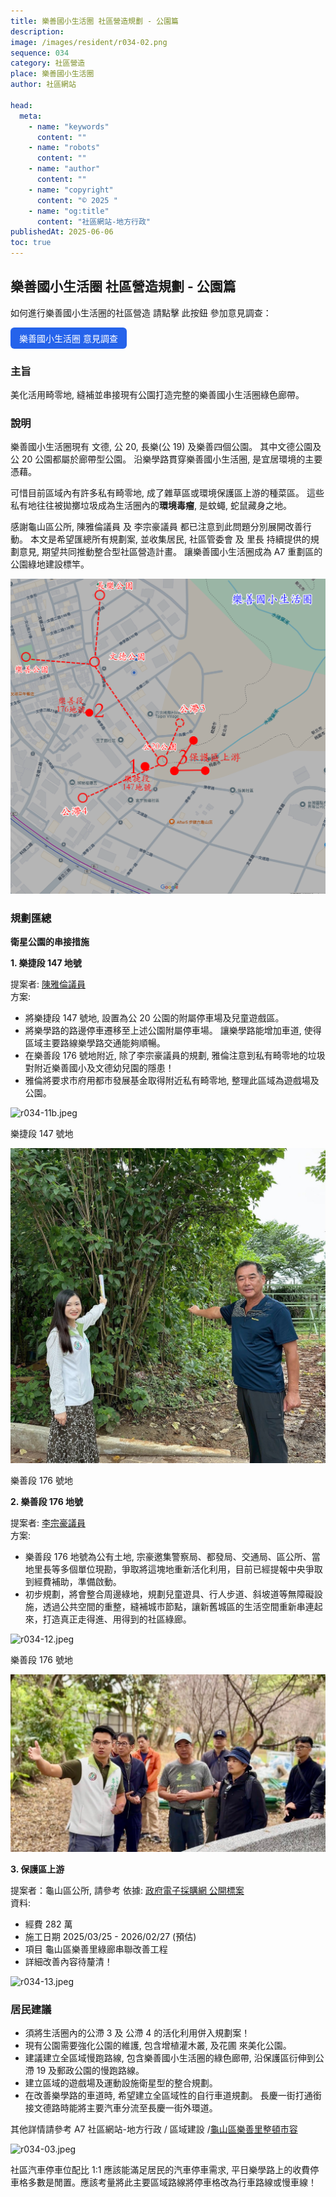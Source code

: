 ```yaml
---
title: 樂善國小生活圈 社區營造規劃 - 公園篇
description:
image: /images/resident/r034-02.png
sequence: 034
category: 社區營造
place: 樂善國小生活圈
author: 社區網站

head:
  meta:
    - name: "keywords"
      content: ""
    - name: "robots"
      content: ""
    - name: "author"
      content: ""
    - name: "copyright"
      content: "© 2025 "
    - name: "og:title"
      content: "社區網站-地方行政"
publishedAt: 2025-06-06
toc: true
---
```


## 樂善國小生活圈 社區營造規劃 - 公園篇

如何進行樂善國小生活圈的社區營造 請點擊 此按鈕 參加意見調查：

<a href="https://a7kanban14.netlify.app/websites" style="display: inline-block; padding: 0.5em 1em; background-color: #2563eb; color: white; border-radius: 6px; text-decoration: none;">
  樂善國小生活圈 意見調查
</a>

### 主旨

美化活用畸零地, 縫補並串接現有公園打造完整的樂善國小生活圈綠色廊帶。

### 說明

樂善國小生活圈現有 文德, 公 20, 長樂(公 19) 及樂善四個公園。 其中文德公園及公 20 公園都屬於廊帶型公園。 沿樂學路貫穿樂善國小生活圈, 是宜居環境的主要憑藉。

可惜目前區域內有許多私有畸零地, 成了雜草區或環境保護區上游的種菜區。 這些私有地往往被拋擲垃圾成為生活圈內的**環境毒瘤**, 是蚊蠅, 蛇鼠藏身之地。

感謝龜山區公所, 陳雅倫議員 及 李宗豪議員 都已注意到此問題分別展開改善行動。 本文是希望匯總所有規劃案, 並收集居民, 社區管委會 及 里長 持續提供的規劃意見, 期望共同推動整合型社區營造計畫。 讓樂善國小生活圈成為 A7 重劃區的公園綠地建設標竿。

![r034-02.png](/images/resident/r034-02.png)

### 規劃匯總

**衛星公園的串接措施**

**1. 樂捷段 147 地號**

提案者: <a href="https://www.facebook.com/share/p/1GJzRbmWwx/">陳雅倫議員</a>  
方案:

- 將樂捷段 147 號地, 設置為公 20 公園的附屬停車場及兒童遊戲區。
- 將樂學路的路邊停車遷移至上述公園附屬停車場。 讓樂學路能增加車道, 使得區域主要路線樂學路交通能夠順暢。
- 在樂善段 176 號地附近, 除了李宗豪議員的規劃, 雅倫注意到私有畸零地的垃圾對附近樂善國小及文德幼兒園的隱患！
- 雅倫將要求市府用都市發展基金取得附近私有畸零地, 整理此區域為遊戲場及公園。

![r034-11b.jpeg](/images/resident/r034-11b.jpeg)

樂捷段 147 號地

![r034-11c.jpeg](/images/resident/r034-11c.jpeg)

樂善段 176 號地

**2. 樂善段 176 地號**

提案者: <a href="https://www.facebook.com/share/p/177MD3XvBD/">李宗豪議員</a>  
方案:

- 樂善段 176 地號為公有土地, 宗豪邀集警察局、都發局、交通局、區公所、當地里長等多個單位現勘，爭取將這塊地重新活化利用，目前已經提報中央爭取到經費補助，準備啟動。
- 初步規劃，將會整合周邊綠地，規劃兒童遊具、行人步道、斜坡道等無障礙設施，透過公共空間的重整，縫補城市節點，讓新舊城區的生活空間重新串連起來，打造真正走得進、用得到的社區綠廊。

![r034-12.jpeg](/images/resident/r034-12.jpeg)

樂善段 176 號地

![r034-12b.jpeg](/images/resident/r034-12b.jpeg)

**3. 保護區上游**

提案者：龜山區公所, 請參考
依據: <a href="https://web.pcc.gov.tw/tps/atm/AtmAwardWithoutSso/QueryAtmAwardDetail?pkAtmMain=NzA4Mzg1MDU%3D&fbclid=IwY2xjawKdH5BleHRuA2FlbQIxMABicmlkETF1VE1OV2JpSHlBcGtnc0FvAR4Iypwnv0xWgXCI7APxDv0iKI9FmOD5wSu57Qb95HdUuNNILkz7j7TZfCDqkQ_aem_ejqswEBZsjcZKq45ZYziQQ">政府電子採購網 公開標案</a>  
資料:

- 經費 282 萬
- 施工日期 2025/03/25 - 2026/02/27 (預估)
- 項目 龜山區樂善里綠廊串聯改善工程
- 詳細改善內容待釐清！

![r034-13.jpeg](/images/resident/r034-13.jpeg)

### 居民建議

- 須將生活圈內的公滯 3 及 公滯 4 的活化利用併入規劃案！
- 現有公園需要強化公園的維護, 包含增植灌木叢, 及花圃 來美化公園。
- 建議建立全區域慢跑路線, 包含樂善國小生活圈的綠色廊帶, 沿保護區衍伸到公滯 19 及郵政公園的慢跑路線。
- 建立區域的遊戲場及運動設施衛星型的整合規劃。
- 在改善樂學路的車道時, 希望建立全區域性的自行車道規劃。 長慶一街打通銜接文德路時能將主要汽車分流至長慶一街外環道。

其他詳情請參考 A7 社區網站-地方行政 / 區域建設 /<a href="https://a7kanban14.netlify.app/construction/c48">龜山區樂善里整頓市容</a>

![r034-03.jpeg](/images/resident/r034-03.jpeg)

社區汽車停車位配比 1:1 應該能滿足居民的汽車停車需求, 平日樂學路上的收費停車格多數是閒置。應該考量將此主要區域路線將停車格改為行車路線或慢車線！
